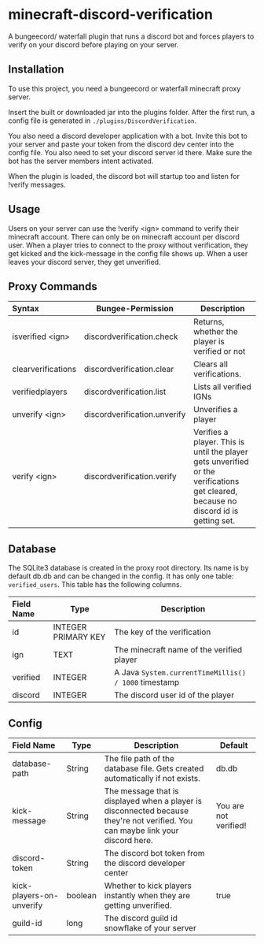# minecraft-discord-verification
A bungeecord/ waterfall plugin that runs a discord bot and forces players to verify on your discord before playing on your server.

## Installation

To use this project, you need a bungeecord or waterfall minecraft proxy server.

Insert the built or downloaded jar into the plugins folder. After the first run, a config file is generated in ``./plugins/DiscordVerification``.

You also need a discord developer application with a bot. Invite this bot to your server and paste your token from the discord dev center into the config file. You also need to set your discord server id there. Make sure the bot has the server members intent activated.

When the plugin is loaded, the discord bot will startup too and listen for !verify messages.

## Usage

Users on your server can use the !verify \<ign\> command to verify their minecraft account. There can only be on minecraft account per discord user. When a player tries to connect to the proxy without verification, they get kicked and the kick-message in the config file shows up. When a user leaves your discord server, they get unverified.

## Proxy Commands

| Syntax   | Bungee-Permission   | Description |
| :--- | ---- | ---- |
| isverified \<ign\> | discordverification.check |Returns, whether the player is verified or not|
| clearverifications | discordverification.clear |Clears all verifications.|
| verifiedplayers | discordverification.list |Lists all verified IGNs|
| unverify \<ign\> | discordverification.unverify |Unverifies a player|
| verify \<ign\> | discordverification.verify |Verifies a player. This is until the player gets unverified or the verifications get cleared, because no discord id is getting set.|

## Database

The SQLite3 database is created in the proxy root directory. Its name is by default db.db and can be changed in the config. It has only one table: ```verified_users```. This table has the following columns.

| Field Name | Type                | Description                                            |
| :--------- | ------------------- | ------------------------------------------------------ |
| id         | INTEGER PRIMARY KEY | The key of the verification                            |
| ign        | TEXT                | The minecraft name of the verified player              |
| verified   | INTEGER             | A Java ``System.currentTimeMillis() / 1000`` timestamp |
| discord    | INTEGER             | The discord user id of the player                      |

## Config

| Field Name               | Type    | Description                                                  | Default               |
| :----------------------- | ------- | ------------------------------------------------------------ | --------------------- |
| database-path            | String  | The file path of the database file. Gets created automatically if not exists. | db.db                 |
| kick-message             | String  | The message that is displayed when a player is disconnected because they're not verified. You can maybe link your discord here. | You are not verified! |
| discord-token            | String  | The discord bot token from the discord developer center      |                       |
| kick-players-on-unverify | boolean | Whether to kick players instantly when they are getting unverified. | true                  |
| guild-id                 | long    | The discord guild id snowflake of your server                |                       |

